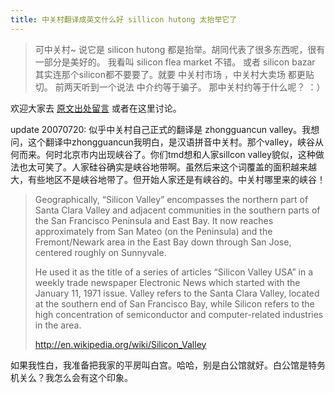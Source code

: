 ```yaml
---
title: 中关村翻译成英文什么好 sillicon hutong 太抬举它了
---
```


<blockquote>
  <p>可中关村~ 说它是 silicon hutong 都是抬举。胡同代表了很多东西呢，很有一部分是美好的。
  我看叫 silicon flea market 不错。
  或者 silicon bazar
  其实连那个silicon都不要要了。就要 中关村市场 ，中关村大卖场 都更贴切。
  前两天听到一个说法 中介约等于骗子。
  那中关村约等于什么呢？ ：）</p>
</blockquote>

<p>欢迎大家去 <a href="http://pengyou.rijiben.org/node/1307#comment-1855">原文出处留言</a> 或者在这里讨论。</p>

<p>update 20070720: 似乎中关村自己正式的翻译是 zhongguancun valley。我想问，这个翻译中zhongguancun我明白，是汉语拼音中关村。那个valley，峡谷从何而来。何时北京市内出现峡谷了。你们tmd想和人家sillcon valley貌似，这种做法也太可笑了。人家硅谷确实是峡谷地带啊。虽然后来这个词覆盖的面积越来越大，有些地区不是峡谷地带了。但开始人家还是有峡谷的。中关村哪里来的峡谷！</p>

<blockquote>
  <p>Geographically, &#8220;Silicon Valley&#8221; encompasses the northern part of Santa Clara Valley and adjacent communities in the southern parts of the San Francisco Peninsula and East Bay. It now reaches approximately from San Mateo (on the Peninsula) and the Fremont/Newark area in the East Bay down through San Jose, centered roughly on Sunnyvale.</p>
  
  <p>He used it as the title of a series of articles &#8220;Silicon Valley USA&#8221; in a weekly trade newspaper Electronic News which started with the January 11, 1971 issue. Valley refers to the Santa Clara Valley, located at the southern end of San Francisco Bay, while Silicon refers to the high concentration of semiconductor and computer-related industries in the area.</p>
  
  <p><a href="http://en.wikipedia.org/wiki/Silicon_Valley">http://en.wikipedia.org/wiki/Silicon_Valley</a></p>
</blockquote>

<p>如果我性白，我准备把我家的平房叫白宫。哈哈，别是白公馆就好。白公馆是特务机关么？我怎么会有这个印象。</p>
